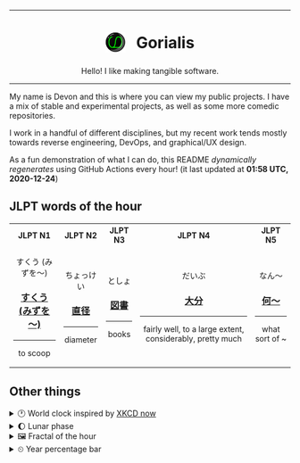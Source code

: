 ***

<h1 align="center">
<sub>
    <img src="readme/resources/avatar.png" height="36">
</sub>
&nbsp;
Gorialis
</h1>
<p align="center">
Hello! I like making tangible software.
</p>

***

My name is Devon and this is where you can view my public projects. I have a mix of stable and experimental projects, as well as some more comedic repositories.

I work in a handful of different disciplines, but my recent work tends mostly towards reverse engineering, DevOps, and graphical/UX design.

As a fun demonstration of what I can do, this README *dynamically regenerates* using GitHub Actions every hour! (it last updated at **01:58 UTC, 2020-12-24**)

<h2>JLPT words of the hour</h2>
<table>
    <tr>
        <th>JLPT N1</th>
        <th>JLPT N2</th>
        <th>JLPT N3</th>
        <th>JLPT N4</th>
        <th>JLPT N5</th>
    </tr>
    <tr>
        <td>
            <p align="center">すくう (みずを～)</p>
            <h3 align="center"><b><a href="https://jisho.org/search/%E3%81%99%E3%81%8F%E3%81%86%20%28%E3%81%BF%E3%81%9A%E3%82%92%EF%BD%9E%29">すくう (みずを～)</a></b></h3>
            <hr>
            <p align="center">to scoop</p>
        </td>
        <td>
            <p align="center">ちょっけい</p>
            <h3 align="center"><b><a href="https://jisho.org/search/%E7%9B%B4%E5%BE%84">直径</a></b></h3>
            <hr>
            <p align="center">diameter</p>
        </td>
        <td>
            <p align="center">としょ</p>
            <h3 align="center"><b><a href="https://jisho.org/search/%E5%9B%B3%E6%9B%B8">図書</a></b></h3>
            <hr>
            <p align="center">books</p>
        </td>
        <td>
            <p align="center">だいぶ</p>
            <h3 align="center"><b><a href="https://jisho.org/search/%E5%A4%A7%E5%88%86">大分</a></b></h3>
            <hr>
            <p align="center">fairly well,<wbr> to a large extent,<wbr> considerably,<wbr> pretty much</p>
        </td>
        <td>
            <p align="center">なん～</p>
            <h3 align="center"><b><a href="https://jisho.org/search/%E4%BD%95%EF%BD%9E">何～</a></b></h3>
            <hr>
            <p align="center">what sort of ~</p>
        </td>
    </tr>
</table>

<h2>Other things</h2>
<details>
<summary>🕐  World clock inspired by <a href="https://xkcd.com/now">XKCD now</a></summary>

> <img src="generated/now.png" width="512">

</details>
<details>
<summary>🌔 Lunar phase</summary>

The moon is approximately 33.89% through its phase (Waxing Gibbous).

</details>
<details>
<summary>&#x1f5bc; Fractal of the hour</summary>

> <img src="generated/fractal.png" width="512">

</details>
<details>
<summary>&#x23f2; Year percentage bar</summary>
<pre><code>2020 [███████████████████▁] 97.84%</code></pre>
</details>
